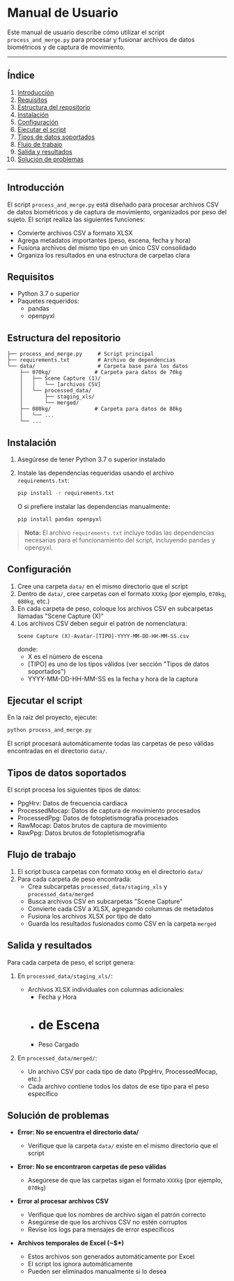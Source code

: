 # Manual de Usuario

Este manual de usuario describe cómo utilizar el script `process_and_merge.py` para procesar y fusionar archivos de datos biométricos y de captura de movimiento.

---

## Índice

1. [Introducción](#introducción)
2. [Requisitos](#requisitos)
3. [Estructura del repositorio](#estructura-del-repositorio)
4. [Instalación](#instalación)
5. [Configuración](#configuración)
6. [Ejecutar el script](#ejecutar-el-script)
7. [Tipos de datos soportados](#tipos-de-datos-soportados)
8. [Flujo de trabajo](#flujo-de-trabajo)
9. [Salida y resultados](#salida-y-resultados)
10. [Solución de problemas](#solución-de-problemas)

---

## Introducción

El script `process_and_merge.py` está diseñado para procesar archivos CSV de datos biométricos y de captura de movimiento, organizados por peso del sujeto. El script realiza las siguientes funciones:

- Convierte archivos CSV a formato XLSX
- Agrega metadatos importantes (peso, escena, fecha y hora)
- Fusiona archivos del mismo tipo en un único CSV consolidado
- Organiza los resultados en una estructura de carpetas clara

## Requisitos

- Python 3.7 o superior
- Paquetes requeridos:
  - pandas
  - openpyxl

## Estructura del repositorio

```plaintext
├── process_and_merge.py     # Script principal
├── requirements.txt         # Archivo de dependencias
└── data/                    # Carpeta base para los datos
    ├── 070kg/              # Carpeta para datos de 70kg
    │   ├── Scene Capture (1)/
    │   │   └── [archivos CSV]
    │   └── processed_data/
    │       ├── staging_xls/
    │       └── merged/
    ├── 080kg/              # Carpeta para datos de 80kg
    │   └── ...
    └── ...
```

## Instalación

1. Asegúrese de tener Python 3.7 o superior instalado
2. Instale las dependencias requeridas usando el archivo `requirements.txt`:

   ```bash
   pip install -r requirements.txt
   ```

   O si prefiere instalar las dependencias manualmente:

   ```bash
   pip install pandas openpyxl
   ```

> **Nota:** El archivo `requirements.txt` incluye todas las dependencias necesarias para el funcionamiento del script, incluyendo pandas y openpyxl.

## Configuración

1. Cree una carpeta `data/` en el mismo directorio que el script
2. Dentro de `data/`, cree carpetas con el formato `XXXkg` (por ejemplo, `070kg`, `080kg`, etc.)
3. En cada carpeta de peso, coloque los archivos CSV en subcarpetas llamadas "Scene Capture (X)"
4. Los archivos CSV deben seguir el patrón de nomenclatura:
   ```
   Scene Capture (X)-Avatar-[TIPO]-YYYY-MM-DD-HH-MM-SS.csv
   ```
   donde:
   - X es el número de escena
   - [TIPO] es uno de los tipos válidos (ver sección "Tipos de datos soportados")
   - YYYY-MM-DD-HH-MM-SS es la fecha y hora de la captura

## Ejecutar el script

En la raíz del proyecto, ejecute:

```bash
python process_and_merge.py
```

El script procesará automáticamente todas las carpetas de peso válidas encontradas en el directorio `data/`.

## Tipos de datos soportados

El script procesa los siguientes tipos de datos:

- PpgHrv: Datos de frecuencia cardíaca
- ProcessedMocap: Datos de captura de movimiento procesados
- ProcessedPpg: Datos de fotopletismografía procesados
- RawMocap: Datos brutos de captura de movimiento
- RawPpg: Datos brutos de fotopletismografía

## Flujo de trabajo

1. El script busca carpetas con formato `XXXkg` en el directorio `data/`
2. Para cada carpeta de peso encontrada:
   - Crea subcarpetas `processed_data/staging_xls` y `processed_data/merged`
   - Busca archivos CSV en subcarpetas "Scene Capture"
   - Convierte cada CSV a XLSX, agregando columnas de metadatos
   - Fusiona los archivos XLSX por tipo de dato
   - Guarda los resultados fusionados como CSV en la carpeta `merged`

## Salida y resultados

Para cada carpeta de peso, el script genera:

1. En `processed_data/staging_xls/`:

   - Archivos XLSX individuales con columnas adicionales:
     - Fecha y Hora
     - # de Escena
     - Peso Cargado

2. En `processed_data/merged/`:
   - Un archivo CSV por cada tipo de dato (PpgHrv, ProcessedMocap, etc.)
   - Cada archivo contiene todos los datos de ese tipo para el peso específico

## Solución de problemas

- **Error: No se encuentra el directorio data/**

  - Verifique que la carpeta `data/` existe en el mismo directorio que el script

- **Error: No se encontraron carpetas de peso válidas**

  - Asegúrese de que las carpetas sigan el formato `XXXkg` (por ejemplo, `070kg`)

- **Error al procesar archivos CSV**

  - Verifique que los nombres de archivo sigan el patrón correcto
  - Asegúrese de que los archivos CSV no estén corruptos
  - Revise los logs para mensajes de error específicos

- **Archivos temporales de Excel (~$\*)**
  - Estos archivos son generados automáticamente por Excel
  - El script los ignora automáticamente
  - Pueden ser eliminados manualmente si lo desea
